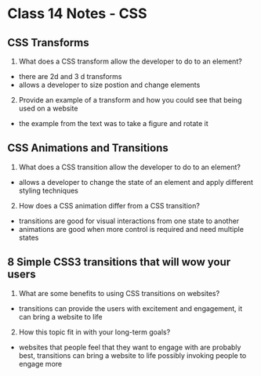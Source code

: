 # Class 14 Notes - CSS

## CSS Transforms

1. What does a CSS transform allow the developer to do to an element?

- there are 2d and 3 d transforms
- allows a developer to size postion and change elements

2. Provide an example of a transform and how you could see that being used on a website

- the example from the text was to take a figure and rotate it

## CSS Animations and Transitions

1. What does a CSS transition allow the developer to do to an element?

- allows a developer to change the state of an element and apply different styling techniques

2. How does a CSS animation differ from a CSS transition?

- transitions are good for visual interactions from one state to another
- animations are good when more control is required and need multiple states

## 8 Simple CSS3 transitions that will wow your users

1. What are some benefits to using CSS transitions on websites?

- transitions can provide the users with excitement and engagement, it can bring a website to life

2. How this topic fit in with your long-term goals?

- websites that people feel that they want to engage with are probably best, transitions can bring a website to life possibly invoking people to engage more
